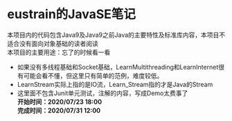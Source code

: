 # eustrain的JavaSE笔记  
本项目内的代码包含Java9及Java9之前Java的主要特性及标准库内容，本项目不适合没有面向对象基础的读者阅读  
本项目的主要用途：忘了的时候看一看
* 如果没有多线程基础和Socket基础，LearnMultithreading和LearnInternet很有可能会看不懂，但这里只有简单的范例，难度较低。  
* LearnStream实际上指的是IO流，Learn_Stream指的才是Java的Stream  
* 这里面不包含Junit单元测试，注解的内容，写成Demo太费事了  
**开始时间：2020/07/23 18:00**  
**完成时间：2020/07/31 12:00**
